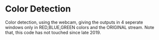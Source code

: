 # Color Detection

Color detection, using the webcam, giving the outputs in 4 seperate windows only in RED,BLUE,GREEN colors and the ORIGINAL stream. Note that, this code has not touched since late 2019.
